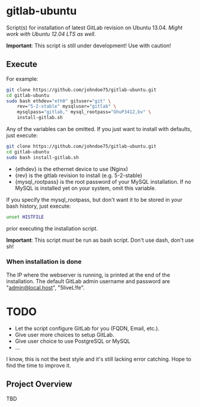 # gitlab-ubuntu

Script(s) for installation of latest GitLab revision on Ubuntu 13.04.
_Might work with Ubuntu 12.04 LTS as well_.

**Important**: This script is still under development!  Use with caution!

## Execute

For example:

```bash
git clone https://github.com/johndoe75/gitlab-ubuntu.git
cd gitlab-ubuntu
sudo bash ethdev="eth0" gituser="git" \
	rev="5-2-stable" mysqluser="gitlab" \
	mysqlpass="gitlab," mysql_rootpass="GhuP3412,bv" \
	install-gitlab.sh
```

Any of the variables can be omitted.  If you just want to install with defaults, just execute:

```bash
git clone https://github.com/johndoe75/gitlab-ubuntu.git
cd gitlab-ubuntu
sudo bash install-gitlab.sh
```

* {ethdev} is the ethernet device to use (Nginx)
* {rev} is the gitlab revision to install (e.g. 5-2-stable)
* {mysql_rootpass} is the root password of your MySQL installation.  If no MySQL is installed yet on your system, omit this variable.

If you specify the mysql_rootpass, but don't want it to be stored in your bash history, just execute:

```bash
unset HISTFILE
```
prior executing the installation script.

**Important**: This script *must* be run as bash script.  Don't use dash,
don't use sh!

### When installation is done

The IP where the webserver is running, is printed at the end of the installation.  The default GitLab admin username and password are "admin@local.host", "5liveL!fe".

# TODO

* Let the script configure GitLab for you (FQDN, Email, etc.).
* Give user more choices to setup GitLab.
* Give user choice to use PostgreSQL or MySQL
* …

I know, this is not the best style and it's still lacking error catching.  Hope to find the time to improve it.

## Project Overview

TBD

